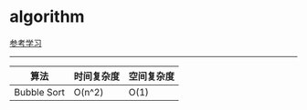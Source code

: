 # algorithm
[参考学习](https://github.com/liuyubobobo/Play-Leetcode)

---
算法|时间复杂度|空间复杂度
---|---|---
Bubble Sort|O(n^2)|O(1)


